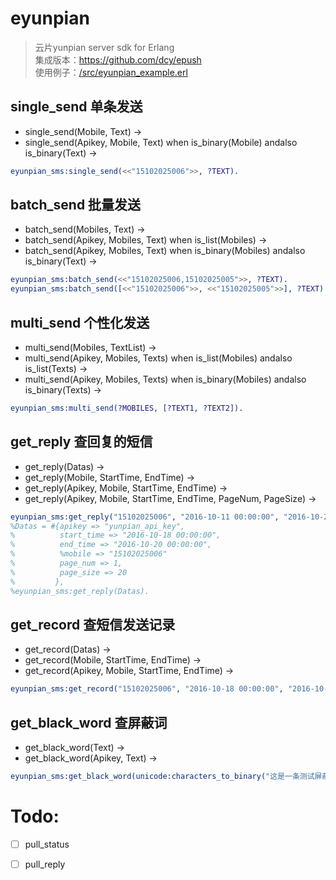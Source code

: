 # eyunpian
> 云片yunpian server sdk for Erlang    
> 集成版本：https://github.com/dcy/epush    
> 使用例子：[/src/eyunpian_example.erl](/src/eyunpian_example.erl)


## single_send 单条发送 
* single_send(Mobile, Text) ->
* single_send(Apikey, Mobile, Text) when is_binary(Mobile) andalso is_binary(Text) ->
```erlang
eyunpian_sms:single_send(<<"15102025006">>, ?TEXT).
```

## batch_send 批量发送
* batch_send(Mobiles, Text) ->
* batch_send(Apikey, Mobiles, Text) when is_list(Mobiles) ->
* batch_send(Apikey, Mobiles, Text) when is_binary(Mobiles) andalso is_binary(Text) ->
```erlang
eyunpian_sms:batch_send(<<"15102025006,15102025005">>, ?TEXT).
eyunpian_sms:batch_send([<<"15102025006">>, <<"15102025005">>], ?TEXT).
```

## multi_send 个性化发送
* multi_send(Mobiles, TextList) ->
* multi_send(Apikey, Mobiles, Texts) when is_list(Mobiles) andalso is_list(Texts) ->
* multi_send(Apikey, Mobiles, Texts) when is_binary(Mobiles) andalso is_binary(Texts) -> 
```erlang
eyunpian_sms:multi_send(?MOBILES, [?TEXT1, ?TEXT2]).
```

## get_reply 查回复的短信
* get_reply(Datas) ->
* get_reply(Mobile, StartTime, EndTime) ->
* get_reply(Apikey, Mobile, StartTime, EndTime) ->
* get_reply(Apikey, Mobile, StartTime, EndTime, PageNum, PageSize) ->
```erlang
eyunpian_sms:get_reply("15102025006", "2016-10-11 00:00:00", "2016-10-21 00:00:00").
%Datas = #{apikey => "yunpian_api_key",
%          start_time => "2016-10-18 00:00:00",
%          end_time => "2016-10-20 00:00:00",
%          %mobile => "15102025006"
%          page_num => 1,
%          page_size => 20
%         },
%eyunpian_sms:get_reply(Datas).
```

## get_record 查短信发送记录
* get_record(Datas) ->
* get_record(Mobile, StartTime, EndTime) ->
* get_record(Apikey, Mobile, StartTime, EndTime) ->
```erlang
eyunpian_sms:get_record("15102025006", "2016-10-18 00:00:00", "2016-10-21 00:00:00").
```

## get_black_word 查屏蔽词
* get_black_word(Text) ->
* get_black_word(Apikey, Text) ->
```erlang
eyunpian_sms:get_black_word(unicode:characters_to_binary("这是一条测试屏蔽词，AV女")).
```


# Todo:
- [ ] pull_status
- [ ] pull_reply

